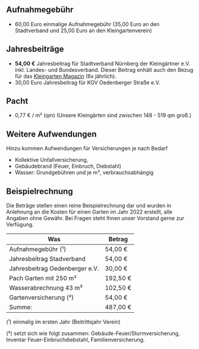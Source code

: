 ## Aufnahmegebühr

- 60,00 Euro einmalige Aufnahmegebühr (35,00 Euro an den Stadtverband und 25,00 Euro an den Kleingartenverein)

## Jahresbeiträge

- **54,00 €** Jahresbeitrag für Stadtverband Nürnberg der Kleingärtner e.V. inkl. Landes- und Bundesverband. Dieser Beitrag enhält auch den Bezug für das [Kleingarten Magazin](http://www.kleingartenmagazin.de/) (6x jährlich).
- 30,00 Euro Jahresbeitrag für KGV Oedenberger Straße e.V.


## Pacht
- 0,77 € / m² (qm) (Unsere Kleingärten sind zwischen 148 - 519 qm groß.)


## Weitere Aufwendungen

Hinzu kommen Aufwendungen für Versicherungen je nach Bedarf
- Kollektive Unfallversicherung,
- Gebäudebrand (Feuer, Einbruch, Diebstahl)
- Wasser: Grundgebühren und je m³, verbrauchsabhängig


## Beispielrechnung 

Die Beträge stellen einen reine Beispielrechnung dar und wurden in Anlehnung an die Kosten für einen Garten im Jahr 2022 erstellt, alle Angaben ohne Gewähr. Bei Fragen steht Ihnen unser Vorstand gerne zur Verfügung.


| Was                            | Betrag   |
|--------------------------------|----------|
| Aufnahmegebühr (¹)             | 54,00 €  |
| Jahresbeitrag Stadverband      | 54,00 €  |
| Jahresbeitrag Oedenberger e.V. | 30,00 €  |
| Pach Garten mit 250 m²         | 192,50 € |
| Wasserabrechnung 43 m³         | 102,50 € |
| Gartenversicherung (²)         | 54,00 €  |
| Summe:                         | 487,00 € |

(¹) einmalig im ersten Jahr (Beitrittsjahr Verein)

(²) setzt sich wie folgt zusammen: Gebäude-Feuer/Sturmversicherung, Inventar Feuer-Einbruchdiebstahl, Familienversicherung.  
